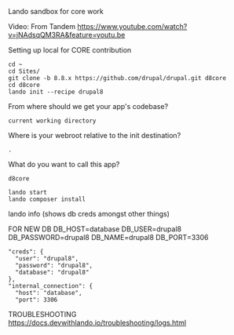 Lando sandbox for core work

Video: 
From Tandem
https://www.youtube.com/watch?v=jNAdsqQM3RA&feature=youtu.be


Setting up local for CORE contribution

```
cd ~
cd Sites/
git clone -b 8.8.x https://github.com/drupal/drupal.git d8core
cd d8core
lando init --recipe drupal8
```
From where should we get your app's codebase?
```
current working directory
```
Where is your webroot relative to the init destination?
```
.
```
What do you want to call this app?
```
d8core
```
```
lando start
lando composer install
```
lando info (shows db creds amongst other things)

FOR NEW DB
DB_HOST=database
DB_USER=drupal8
DB_PASSWORD=drupal8
DB_NAME=drupal8
DB_PORT=3306

    "creds": {
      "user": "drupal8",
      "password": "drupal8",
      "database": "drupal8"
    },
    "internal_connection": {
      "host": "database",
      "port": 3306
      
      

TROUBLESHOOTING
https://docs.devwithlando.io/troubleshooting/logs.html
